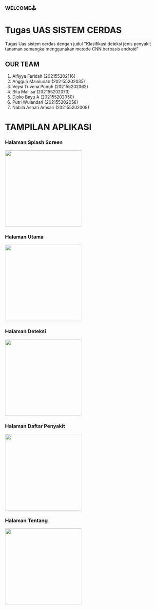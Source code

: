 ﻿### WELCOME🕹

# Tugas UAS SISTEM CERDAS
Tugas Uas sistem cerdas dengan judul "Klasifikasi deteksi jenis penyakit tanaman semangka menggunakan metode CNN berbasis android"

## OUR TEAM
1. Alfiyya Faridah (202155202116)
2. Anggun Maimunah (202155202035)
3. Veysi Trivena Punuh (202155202062)
4. Bita Mallisa'(202155202073)
5. Djoko Bayu A (202155202050) 
6. Putri Wulandari (202155202058)
7. ⁠Nabila Ashari Amsari (202155202008)

# TAMPILAN APLIKASI 
### Halaman Splash Screen
<img src= "https://github.com/user-attachments/assets/ddd7c658-b5e7-4ce2-85c4-432e5c652e2c" width="250">

### Halaman Utama
<img src= "https://github.com/user-attachments/assets/602db066-7463-4ecf-b62f-003af78e5cf1" width="250">

### Halaman Deteksi
<img src= "https://github.com/user-attachments/assets/26eaaa94-f360-4719-ae8f-2b702fcac88c" width="250">

### Halaman Daftar Penyakit
<img src= "https://github.com/user-attachments/assets/fad532f9-b26c-46b2-ae91-4aa53ab64f82" width="250">

### Halaman Tentang
<img src= "https://github.com/user-attachments/assets/5e3c2ca4-9617-4c8e-9055-732ab2f6a29f" width="250">
